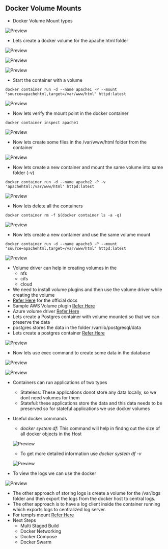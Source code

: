 ## Docker Volume Mounts
* Docker Volume Mount types

![Preview](./docker102.png)

* Lets create a docker volume for the apache html folder 

![Preview](./docker106.png)

![Preview](./docker107.png)

![Preview](./docker108.png)

* Start the container with a volume

```
docker container run -d --name apache1 -P --mount "source=apachehtml,target=/var/www/html" httpd:latest
```

![Preview](./docker109.png)

* Now lets verify the mount point in the docker container

```
docker container inspect apache1
```
![Preview](./docker110.png)


* Now lets create some files in the /var/www/html folder from the container

![Preview](./docker111.png)

* Now lets create a new container and mount the same volume into same folder (-v)

```
docker container run -d --name apache2 -P -v 'apachehtml:/var/www/html' httpd:latest
```

![Preview](./docker112.png)

* Now lets delete all the containers

```
docker container rm -f $(docker container ls -a -q)
```
![Preview](./docker113.png)

* Now lets create a new container and use the same volume mount

```
docker container run -d --name apache3 -P --mount "source=apachehtml,target=/var/www/html" httpd:latest
```

![Preview](./docker114.png)

* Volume driver can help in creating volumes in the
  * nfs
  * cifs
  * cloud
* We need to install volume plugins and then use the volume driver while creating the volume
* [Refer Here](https://docs.docker.com/storage/volumes/#use-a-volume-driver) for the official docs
* Sample AWS Volume plugin [Refer Here](https://docs.docker.com/engine/extend/EBS_volume/)
* Azure volume driver [Refer Here](https://docs.docker.com/registry/storage-drivers/azure/)
* Lets create a Postgres container with volume mounted so that we can preserve the data
* postgres stores the data in the folder /var/lib/postgresql/data
* Lets create a postgres container [Refer Here](https://hub.docker.com/_/postgres)

![Preview](./docker115.png)

* Now lets use exec command to create some data in the database

![Preview](./docker116.png)

![Preview](./docker117.png)

* Containers can run applications of two types
   * Stateless: These applications donot store any data locally, so we dont need volumes for them
   * Stateful: these applications store the data and this data needs to be preserved so for stateful applications we use docker volumes
* Useful docker commands
    * _docker system df_: This command will help in findng out the size of all docker objects in the Host

    ![Preview](./docker118.png)
 
   * To get more detailed information use _docker system df -v_

   ![Preview](./docker119.png)

* To view the logs we can use the docker

 ![Preview](./docker120.png)

* The other approach of storing logs is create a volume for the /var/logs folder and then export the logs from the docker host to central logs.
* The other approach is to have a log client inside the container running which exports logs to centralized log server.
* For tempfs mount [Refer Here](https://docs.docker.com/storage/tmpfs/)
* Next Steps
  * Multi Staged Build
  * Docker Networking
  * Docker Compose
  * Docker Swarm

